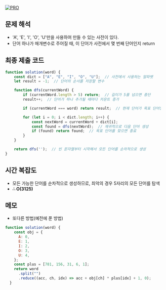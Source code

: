 [![PRO]][Link]

## 문제 해석

-  'A', 'E', 'I', 'O', 'U'만을 사용하여 만들 수 있는 사전이 있다.
- 단어 하나가 매개변수로 주어질 때, 이 단어가 사전에서 몇 번째 단어인지 return

## 최종 제출 코드

```js
function solution(word) {
    const dict = ["A", "E", "I", "O", "U"];  // 사전에서 사용하는 알파벳
    let result = -1;  // 단어의 순서를 저장할 변수

    function dfs(currentWord) {
        if (currentWord.length > 5) return;  // 길이가 5를 넘으면 중단
        result++;  // 단어가 하나 추가될 때마다 카운트 증가

        if (currentWord === word) return result;  // 현재 단어가 목표 단어일 경우 종료

        for (let i = 0; i < dict.length; i++) {
            const nextWord = currentWord + dict[i];
            const found = dfs(nextWord);  // 재귀적으로 다음 단어 생성
            if (found) return found;  // 목표 단어를 찾으면 종료
        }
    }

    return dfs('');  // 빈 문자열부터 시작해서 모든 단어를 순차적으로 생성
}
```

## 시간 복잡도

- 모든 가능한 단어를 순차적으로 생성하므로, 최악의 경우 5자리의 모든 단어를 탐색
-   **∴ O(3125)**

## 메모
- 또다른 방법(예전에 푼 방법)
```js
function solution(word) {
    const obj = {
      A: 0,
      E: 1,
      I: 2,
      O: 3,
      U: 4,
    };
    const plus = [781, 156, 31, 6, 1]; 
    return word
      .split("") 
      .reduce((acc, ch, idx) => acc + obj[ch] * plus[idx] + 1, 0);
  }
```

<!---------------------------------------------------------------------------->

[PRO]: https://github.com/GoSSaChin/algorithm-js/assets/107768516/67c43b52-bc3f-4571-a249-5519021afbb0
[Link]: https://school.programmers.co.kr/learn/courses/30/lessons/84512
